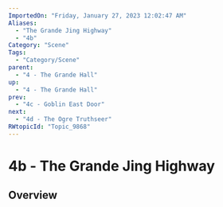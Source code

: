 ```yaml
---
ImportedOn: "Friday, January 27, 2023 12:02:47 AM"
Aliases:
  - "The Grande Jing Highway"
  - "4b"
Category: "Scene"
Tags:
  - "Category/Scene"
parent:
  - "4 - The Grande Hall"
up:
  - "4 - The Grande Hall"
prev:
  - "4c - Goblin East Door"
next:
  - "4d - The Ogre Truthseer"
RWtopicId: "Topic_9868"
---
```

# 4b - The Grande Jing Highway
## Overview
